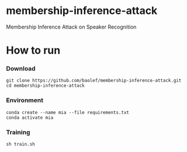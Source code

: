 # membership-inference-attack
Membership Inference Attack on Speaker Recognition

# How to run
### Download
```shell
git clone https://github.com/baolef/membership-inference-attack.git
cd membership-inference-attack
```

### Environment
```shell
conda create --name mia --file requirements.txt
conda activate mia
```

### Training
```shell
sh train.sh
```